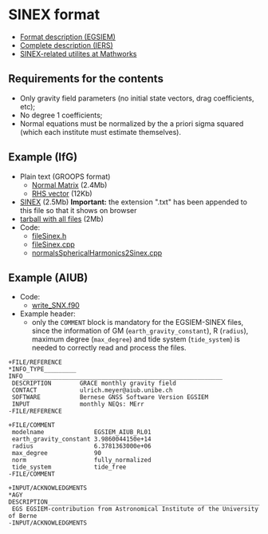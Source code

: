 # SINEX format

- [Format description (EGSIEM)](http://jgte.github.io/gswarm/SINEX/EGSIEM_NEQ_SNX.pdf)
- [Complete description (IERS)](https://www.iers.org/IERS/EN/Organization/AnalysisCoordinator/SinexFormat/sinex.html)
- [SINEX-related utilites at Mathworks](https://www.mathworks.com/matlabcentral/fileexchange?term=sinex)

## Requirements for the contents

- Only gravity field parameters (no initial state vectors, drag coefficients, etc);
- No degree 1 coefficients;
- Normal equations must be normalized by the a priori sigma squared (which each institute must estimate themselves).

## Example (IfG)

- Plain text (GROOPS format)
  - [Normal Matrix](http://jgte.github.io/gswarm/SINEX/example_IfG/txt/normals_swarm1_2013-11.txt) (2.4Mb)
  - [RHS vector](http://jgte.github.io/gswarm/SINEX/example_IfG/txt/normals_swarm1_2013-11.rightHandSide.txt) (12Kb)
- [SINEX](http://jgte.github.io/gswarm/SINEX/example_IfG/sinex/normals_swarm1_2013-11.snx.txt) (2.5Mb) **Important:** the extension ".txt" has been appended to this file so that it shows on browser
- [tarball with all files](http://jgte.github.io/gswarm/SINEX/example_IfG/examples.tar.gz) (2Mb)
- Code:
  - [fileSinex.h](http://jgte.github.io/gswarm/SINEX/example_IfG/fileSinex.h)
  - [fileSinex.cpp](http://jgte.github.io/gswarm/SINEX/example_IfG/fileSinex.cpp)
  - [normalsSphericalHarmonics2Sinex.cpp](http://jgte.github.io/gswarm/SINEX/example_IfG/normalsSphericalHarmonics2Sinex.cpp)

## Example (AIUB)

- Code:
  - [write_SNX.f90](http://jgte.github.io/gswarm/SINEX/example_AIUB/write_SNX.f90)
- Example header:
  - only the `COMMENT` block is mandatory for the EGSIEM-SINEX files, since the information of GM (`earth_gravity_constant`), R (`radius`), maximum degree (`max_degree`) and tide system (`tide_system`) is needed to correctly read and process the files.

```
+FILE/REFERENCE
*INFO_TYPE_________ INFO________________________________________________________
 DESCRIPTION        GRACE monthly gravity field
 CONTACT            ulrich.meyer@aiub.unibe.ch
 SOFTWARE           Bernese GNSS Software Version EGSIEM
 INPUT              monthly NEQs: MErr
-FILE/REFERENCE

+FILE/COMMENT
 modelname              EGSIEM_AIUB_RL01
 earth_gravity_constant 3.9860044150e+14
 radius                 6.3781363000e+06
 max_degree             90
 norm                   fully_normalized
 tide_system            tide_free
-FILE/COMMENT

+INPUT/ACKNOWLEDGMENTS
*AGY DESCRIPTION________________________________________________________________
 EGS EGSIEM-contribution from Astronomical Institute of the University of Berne
-INPUT/ACKNOWLEDGMENTS
```
